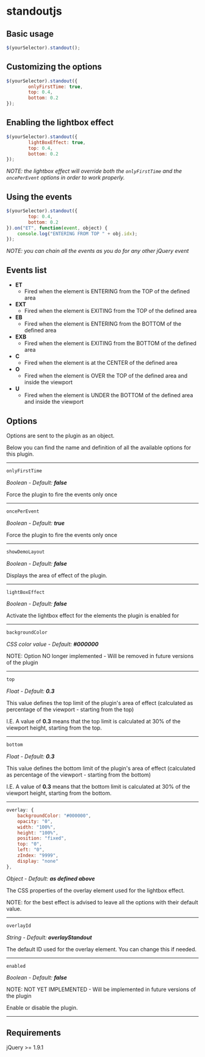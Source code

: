 # standoutjs

## Basic usage
```javascript
$(yourSelector).standout();
```

## Customizing the options
```javascript
$(yourSelector).standout({
        onlyFirstTime: true,
        top: 0.4,
        bottom: 0.2
});
```

## Enabling the lightbox effect
```javascript
$(yourSelector).standout({
        lightBoxEffect: true,
        top: 0.4,
        bottom: 0.2
});
```
_NOTE: the lightbox effect will override both the `onlyFirstTime` and the `oncePerEvent` options in order to work properly._


## Using the events
```javascript
$(yourSelector).standout({
        top: 0.4,
        bottom: 0.2
}).on("ET", function(event, object) {
    console.log("ENTERING FROM TOP " + obj.idx);
});
```
_NOTE: you can chain all the events as you do for any other jQuery event_


## Events list
- **ET**
    - Fired when the element is ENTERING from the TOP of the defined area
- **EXT**
    - Fired when the element is EXITING from the TOP of the defined area
- **EB**
    - Fired when the element is ENTERING from the BOTTOM of the defined area
- **EXB**
    - Fired when the element is EXITING from the BOTTOM of the defined area
- **C**
    - Fired when the element is at the CENTER of the defined area
- **O**
    - Fired when the element is OVER the TOP of the defined area and inside the viewport
- **U**
    - Fired when the element is UNDER the BOTTOM of the defined area and inside the viewport


## Options
Options are sent to the plugin as an object.

Below you can find the name and definition of all the available options for this plugin.

---
```javascript
onlyFirstTime
```
_Boolean - Default: **false**_

Force the plugin to fire the events only once

---
```javascript
oncePerEvent
```
_Boolean - Default: **true**_

Force the plugin to fire the events only once

---
```javascript
showDemoLayout
```
_Boolean - Default: **false**_

Displays the area of effect of the plugin.

---
```javascript
lightBoxEffect
```
_Boolean - Default: **false**_

Activate the lightbox effect for the elements the plugin is enabled for

---
```javascript
backgroundColor
```
_CSS color value - Default: **#000000**_

NOTE: Option NO longer implemented - Will be removed in future versions of the plugin

---
```javascript
top
```
_Float - Default: **0.3**_

This value defines the top limit of the plugin's area of effect (calculated as percentage of the viewport - starting from the top)

I.E. A value of **0.3** means that the top limit is calculated at 30% of the viewport height, starting from the top.

---
```javascript
bottom
```
_Float - Default: **0.3**_

This value defines the bottom limit of the plugin's area of effect (calculated as percentage of the viewport - starting from the bottom)

I.E. A value of **0.3** means that the bottom limit is calculated at 30% of the viewport height, starting from the bottom.

---
```javascript
overlay: {
    backgroundColor: "#000000",
    opacity: "0",
    width: "100%",
    height: "100%",
    position: "fixed",
    top: "0",
    left: "0",
    zIndex: "9999",
    display: "none"
},
```
_Object - Default: **as defined above**_

The CSS properties of the overlay element used for the lightbox effect.

NOTE: for the best effect is advised to leave all the options with their default value.

---
```javascript
overlayId
```
_String - Default: **overlayStandout**_

The default ID used for the overlay element. You can change this if needed.

---
```javascript
enabled
```
_Boolean - Default: **false**_

NOTE: NOT YET IMPLEMENTED - Will be implemented in future versions of the plugin

Enable or disable the plugin.

---

## Requirements
jQuery >= 1.9.1
